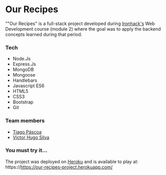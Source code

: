 # Our Recipes

""Our Recipes" is a full-stack project developed during [Ironhack's](https://www.ironhack.com/) Web Development course  (module 2) where the goal was to apply the backend concepts learned during that period.

### Tech
- Node.Js
- Express.Js
- MongoDB
- Mongoose
- Handlebars 
- Javascript ES6
- HTML5
- CSS3
- Bootstrap 
- Git
 
### Team members
- [Tiago Páscoa](https://github.com/tiagopascoa)
- [Victor Hugo Silva](https://github.com/vhlsslhv)

### You must try it...
The project was deployed on [Heroku](https://www.heroku.com/) and is available to play at: https://https://our-recipes-project.herokuapp.com/
